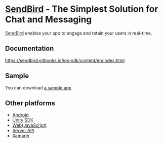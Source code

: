 # [SendBird](http://sendbird.com) - The Simplest Solution for Chat and Messaging
[SendBird](http://sendbird.com) enables your app to engage and retain your users in real-time.

## Documentation
https://sendbird.gitbooks.io/ios-sdk/content/en/index.html

## Sample
You can download [a sample app](https://github.com/smilefam/sendbird-sample).

## Other platforms
* [Android](https://sendbird.gitbooks.io/sendbird-android-sdk/content/en/index.html)
* [Unity SDK](https://sendbird.gitbooks.io/sendbird-unity-sdk/content/en/index.html)
* [Web(JavaScript)](https://sendbird.gitbooks.io/sendbird-web-sdk/content/en/index.html)
* [Server API](https://sendbird.gitbooks.io/sendbird-server-api/content/en/index.html)
* [Xamarin](https://sendbird.gitbooks.io/sendbird-xamarin-sdk/content/)
